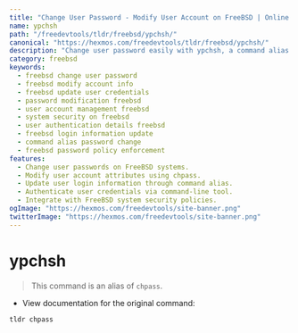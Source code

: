 ```yaml
---
title: "Change User Password - Modify User Account on FreeBSD | Online Free DevTools by Hexmos"
name: ypchsh
path: "/freedevtools/tldr/freebsd/ypchsh/"
canonical: "https://hexmos.com/freedevtools/tldr/freebsd/ypchsh/"
description: "Change user password easily with ypchsh, a command alias for chpass on FreeBSD.  Modify user account information securely and update credentials. Free online tool, no registration required."
category: freebsd
keywords:
  - freebsd change user password
  - freebsd modify account info
  - freebsd update user credentials
  - password modification freebsd
  - user account management freebsd
  - system security on freebsd
  - user authentication details freebsd
  - freebsd login information update
  - command alias password change
  - freebsd password policy enforcement
features:
  - Change user passwords on FreeBSD systems.
  - Modify user account attributes using chpass.
  - Update user login information through command alias.
  - Authenticate user credentials via command-line tool.
  - Integrate with FreeBSD system security policies.
ogImage: "https://hexmos.com/freedevtools/site-banner.png"
twitterImage: "https://hexmos.com/freedevtools/site-banner.png"
---
```


# ypchsh

> This command is an alias of `chpass`.

- View documentation for the original command:

`tldr chpass`
